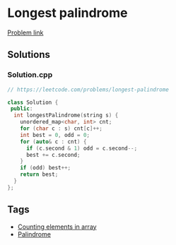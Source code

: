 # Longest palindrome

[Problem link](https://leetcode.com/problems/longest-palindrome)

## Solutions


### Solution.cpp
```cpp
// https://leetcode.com/problems/longest-palindrome

class Solution {
 public:
  int longestPalindrome(string s) {
    unordered_map<char, int> cnt;
    for (char c : s) cnt[c]++;
    int best = 0, odd = 0;
    for (auto& c : cnt) {
      if (c.second & 1) odd = c.second--;
      best += c.second;
    }
    if (odd) best++;
    return best;
  }
};
```
## Tags

* [Counting elements in array](/README.md#Counting_elements_in_array)
* [Palindrome](/README.md#Palindrome)

